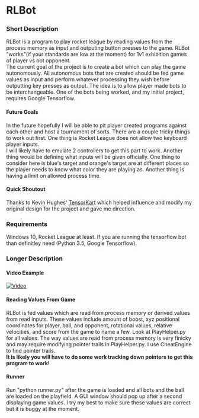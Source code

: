 # RLBot

### Short Description
RLBot is a program to play rocket league by reading values from the process memory as input and outputing button presses to the game.  RLBot "works"(if your standards are low at the moment) for 1v1 exhibition games of player vs bot opponent.  
The current goal of the project is to create a bot which can play the game autonomously.  All autonomous bots that are created should be fed game values as input and perform whatever processing they wish before outputting 
key presses as output. The idea is to allow player made bots to be interchangeable.  One of the bots being worked, and my initial project, requires Google Tensorflow.

#### Future Goals
In the future hopefully I will be able to pit player created programs against each other and host a tournament of sorts.  There are a couple tricky things to work out first.  One thing is Rocket League does not allow two keyboard player inputs.  
I will likely have to emulate 2 controllers to get this part to work.  Another thing would be defining what inputs will be given officially.  One thing to consider here is blue's target and orange's target are at different places so the player needs to know what color they are playing as.  Another thing is having a limit on allowed process time.

#### Quick Shoutout
Thanks to Kevin Hughes' [TensorKart](https://github.com/kevinhughes27/TensorKart) 
which helped influence and modify my original design for the project and gave me direction.

### Requirements
Windows 10, Rocket League at least.  If you are running the tensorflow bot than definitley need (Python 3.5, Google Tensorflow).

### Longer Description

#### Video Example
[![Video](https://github.com/drssoccer55/RLBot/blob/master/images/vid2thumb2.JPG)](https://www.youtube.com/watch?v=a-kyXoxCQ3k)

#### Reading Values From Game
RLBot is fed values which are read from process memory or derived values from read inputs.  These values include amount of boost, xyz positional coordinates for player, ball, and opponent, rotational values, relative velocities, 
and score from the game to name a few.  Look at PlayHelper.py for all values.  The way values are read from process memory is very finicky and may require modifying pointer trails in PlayHelper.py.  I use CheatEngine to find pointer trails.  
**It is likely you will have to do some work tracking down pointers to get this program to work!**

#### Runner
Run "python runner.py" after the game is loaded and all bots and the ball are loaded on the playfield.  A GUI window should pop up after a second displaying game values.  I try my best to make sure these values are correct but it is buggy at the moment.